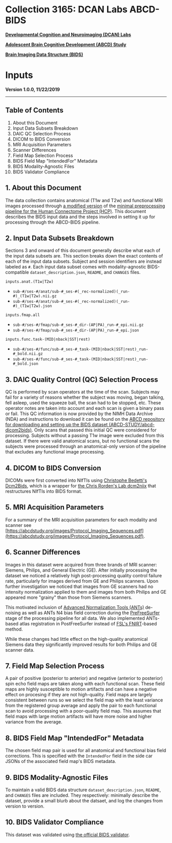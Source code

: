 # Collection 3165: DCAN Labs ABCD-BIDS

[**Developmental Cognition and Neuroimaging (DCAN) Labs**](http://www.ohsu.edu/dcan)

[**Adolescent Brain Cognitive Development (ABCD) Study**](https://abcdstudy.org/)

[**Brain Imaging Data Structure (BIDS)**](https://bids.neuroimaging.io/)

# Inputs

**Version 1.0.0, 11/22/2019**

---

## Table of Contents

1. About this Document
1. Input Data Subsets Breakdown
1. DAIC QC Selection Process
1. DICOM to BIDS Conversion
1. MRI Acquisition Parameters
1. Scanner Differences
1. Field Map Selection Process
1. BIDS Field Map "IntendedFor" Metadata
1. BIDS Modality-Agnostic Files
1. BIDS Validator Compliance

## 1. About this Document

The data collection contains anatomical (T1w and T2w) and functional MRI images processed through [a modified version](https://github.com/DCAN-Labs/DCAN-HCP) of the [minimal preprocessing pipeline for the Human Connectome Project (HCP)](https://doi.org/10.1016/j.neuroimage.2013.04.127).  This document describes the BIDS input data and the steps involved in setting it up for processing through the ABCD-BIDS pipeline.

## 2. Input Data Subsets Breakdown

Sections 3 and onward of this document generally describe what each of the input data subsets are.  This section breaks down the exact contents of each of the input data subsets.  Subject and session identifiers are instead labeled as `#`.  Each input data subset comes with modality-agnostic BIDS-compatible `dataset_description.json`, `README`, and `CHANGES` files.

`inputs.anat.(T1w|T2w)`

- `sub-#/ses-#/anat/sub-#_ses-#(_rec-normalized)(_run-#)_(T1w|T2w).nii.gz`
- `sub-#/ses-#/anat/sub-#_ses-#(_rec-normalized)(_run-#)_(T1w|T2w).json`

`inputs.fmap.all`

- `sub-#/ses-#/fmap/sub-#_ses-#_dir-(AP|PA)_run-#_epi.nii.gz`
- `sub-#/ses-#/fmap/sub-#_ses-#_dir-(AP|PA)_run-#_epi.json`

`inputs.func.task-(MID|nback|SST|rest)`

- `sub-#/ses-#/func/sub-#_ses-#_task-(MID|nback|SST|rest)_run-#_bold.nii.gz`
- `sub-#/ses-#/func/sub-#_ses-#_task-(MID|nback|SST|rest)_run-#_bold.json`

## 3. DAIC Quality Control (QC) Selection Process

QC is performed by scan operators at the time of the scan. Subjects may fail for a variety of reasons whether the subject was moving, began talking, fell asleep, used the squeeze ball, the scan had to be stopped, etc. These operator notes are taken into account and each scan is given a binary pass or fail.  This QC information is now provided by the NIMH Data Archive (NDA) and instructions to download it can be found on the [ABCD repository for downloading and setting up the BIDS dataset (ABCD-STUDY/abcd-dicom2bids)](https://github.com/ABCD-STUDY/abcd-dicom2bids).  Only scans that passed this initial QC were considered for processing.  Subjects without a passing T1w image were excluded from this dataset.  If there were valid anatomical scans, but no functional scans the subjects were processed through an anatomical-only version of the pipeline that excludes any functional image processing.

## 4. DICOM to BIDS Conversion

DICOMs were first converted into NIfTIs using [Christophe Bedetti's Dcm2Bids](https://github.com/cbedetti/Dcm2Bids), which is a wrapper for [the Chris Rorden's Lab dcm2niix](https://github.com/rordenlab/dcm2niix) that restructures NIfTIs into BIDS format.

## 5. MRI Acquisition Parameters

For a summary of the MRI acquisition parameters for each modality and scanner see [https://abcdstudy.org/images/Protocol_Imaging_Sequences.pdf](https://abcdstudy.org/images/Protocol_Imaging_Sequences.pdf).

## 6. Scanner Differences

Images in this dataset were acquired from three brands of MRI scanner: Siemens, Philips, and General Electric (GE).  After initially processing the dataset we noticed a relatively high post-processing quality control failure rate, particularly for images derived from GE and Philips scanners.  Upon further investigation we noticed that images from GE scanners had no intensity normalization applied to them and images from both Philips and GE appeared more "grainy" than those from Siemens scanners.

This motivated inclusion of [Advanced Normalization Tools (ANTs)](https://github.com/ANTsX/ANTs) de-noising as well as ANTs N4 bias field correction during the [PreFreeSurfer](https://github.com/DCAN-Labs/DCAN-HCP/tree/master/PreFreeSurfer) stage of the processing pipeline for all data.  We also implemented ANTs-based atlas registration in PostFreeSurfer instead of [FSL's FNIRT](https://fsl.fmrib.ox.ac.uk/fsl/fslwiki/FNIRT)-based method.

While these changes had little effect on the high-quality anatomical Siemens data they significantly improved results for both Philips and GE scanner data.

## 7. Field Map Selection Process

A pair of positive (posterior to anterior) and negative (anterior to posterior) spin echo field maps are taken along with each functional scan.  These field maps are highly susceptible to motion artifacts and can have a negative effect on procesing if they are not high-quality.  Field maps are largely consistent between runs so we select the field map with the least variance from the registered group average and apply the pair to each functional scan to avoid processing with a poor-quality field map.  This assumes that field maps with large motion artifacts will have more noise and higher variance from the average.

## 8. BIDS Field Map "IntendedFor" Metadata

The chosen field map pair is used for all anatomical and functional bias field corrections.  This is specified with the `IntendedFor` field in the side car JSONs of the associated field map's BIDS metadata.

## 9. BIDS Modality-Agnostic Files

To maintain a valid BIDS data structure `dataset_description.json`, `README`, and `CHANGES` files are included.  They respectively: minimally describe the dataset, provide a small blurb about the datsaet, and log the changes from version to version.

## 10. BIDS Validator Compliance

This dataset was validated using [the official BIDS validator](https://github.com/bids-standard/bids-validator).
